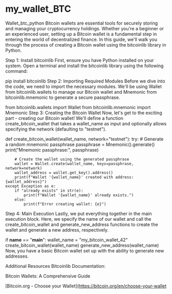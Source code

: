 # my_wallet_BTC
Wallet_btc_python
Bitcoin wallets are essential tools for securely storing and managing your cryptocurrency holdings. Whether you're a beginner or an experienced user, setting up a Bitcoin wallet is a fundamental step in entering the world of decentralized finance. In this guide, we'll walk you through the process of creating a Bitcoin wallet using the bitcoinlib library in Python.

Step 1: Install bitcoinlib
First, ensure you have Python installed on your system. Open a terminal and install the bitcoinlib library using the following command:

pip install bitcoinlib
Step 2: Importing Required Modules
Before we dive into the code, we need to import the necessary modules. We'll be using Wallet from bitcoinlib.wallets to manage our Bitcoin wallet and Mnemonic from bitcoinlib.mnemonic to generate a secure passphrase.

from bitcoinlib.wallets import Wallet
from bitcoinlib.mnemonic import Mnemonic
Step 3: Creating the Bitcoin Wallet
Now, let's get to the exciting part - creating our Bitcoin wallet! We'll define a function create_bitcoin_wallet that takes a wallet_name as input and optionally allows specifying the network (defaulting to "testnet").

def create_bitcoin_wallet(wallet_name, network="testnet"):
    try:
        # Generate a random mnemonic passphrase
        passphrase = Mnemonic().generate()
        print("Mnemonic passphrase:", passphrase)

        # Create the wallet using the generated passphrase
        wallet = Wallet.create(wallet_name, keys=passphrase, network=network)
        wallet_address = wallet.get_key().address()
        print(f"Wallet '{wallet_name}' created with address: {wallet_address}")
    except Exception as e:
        if "already exists" in str(e):
            print(f"Wallet '{wallet_name}' already exists.")
        else:
            print(f"Error creating wallet: {e}")
Step 4: Main Execution
Lastly, we put everything together in the main execution block. Here, we specify the name of our wallet and call the create_bitcoin_wallet and generate_new_address functions to create the wallet and generate a new address, respectively.

if __name__ == "__main__":
    wallet_name = "my_bitcoin_wallet_42"
    create_bitcoin_wallet(wallet_name)
    generate_new_address(wallet_name)
Now, you have a basic Bitcoin wallet set up with the ability to generate new addresses.

Additional Resources
Bitcoinlib Documentation:

Bitcoin Wallets: A Comprehensive Guide

[Bitcoin.org - Choose your Wallet](https://bitcoin.org/en/choose-your-wallet
